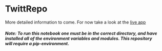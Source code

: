 # TwittRepo

More detailed information to come.  For now take a look at the [live app](https://avdata-twittapp.herokuapp.com)


##### Note: To run this notebook one must be in the correct directory, and have installed all of the environment variables and modules.  This repository will require a pip-environment.
